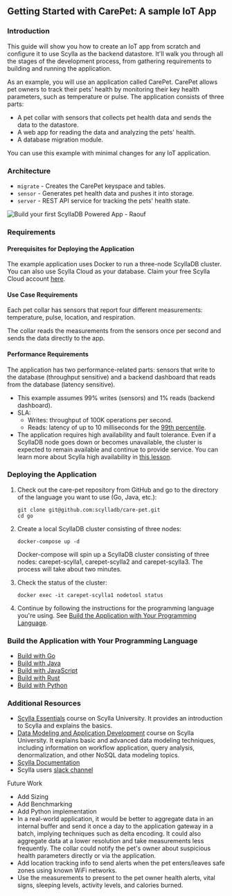 Getting Started with CarePet: A sample IoT App
----------------------------------------------

### Introduction

This guide will show you how to create an IoT app from scratch and configure it
to use Scylla as the backend datastore. It'll walk you through all the stages
of the development process, from gathering requirements to building and running
the application.

As an example, you will use an application called CarePet. CarePet allows pet
owners to track their pets' health by monitoring their key health parameters,
such as temperature or pulse. The application consists of three parts:
-   A pet collar with sensors that collects pet health data and sends the data to the datastore.
-   A web app for reading the data and analyzing the pets' health.
-   A database migration module.

You can use this example with minimal changes for any IoT application. 

### Architecture

-  `migrate` - Creates the CarePet keyspace and tables.
-  `sensor` - Generates pet health data and pushes it into storage.
-  `server` - REST API service for tracking the pets' health state.

![Build your first ScyllaDB Powered App - Raouf](https://user-images.githubusercontent.com/13738772/158378310-11a39630-b390-4df0-8096-2c1751e56570.jpg)


### Requirements

#### Prerequisites for Deploying the Application

The example application uses Docker to run a three-node ScyllaDB cluster. You can also use Scylla Cloud as your database.
Claim your free Scylla Cloud account [here](https://scylladb.com/cloud).

#### Use Case Requirements

Each pet collar has sensors that report four different measurements:
temperature, pulse, location, and respiration.

The collar reads the measurements from the sensors once per second
and sends the data directly to the app.

#### Performance Requirements

The application has two performance-related parts: sensors that write to
the database (throughput sensitive) and a backend dashboard that reads from
the database (latency sensitive). 

* This example assumes 99% writes (sensors) and 1% reads (backend dashboard).  
* SLA:
  - Writes: throughput of 100K operations per second.
  - Reads: latency of up to 10 milliseconds for the
    [99th percentile](https://engineering.linkedin.com/performance/who-moved-my-99th-percentile-latency).
* The application requires high availability and fault tolerance. Even if a
ScyllaDB node goes down or becomes unavailable, the cluster is expected to
remain available and continue to provide service. You can learn more about
Scylla high availability in [this lesson](https://university.scylladb.com/courses/scylla-essentials-overview/lessons/high-availability/). 


### Deploying the Application

1. Check out the care-pet repository from GitHub and go to the directory of
   the language you want to use (Go, Java, etc.):
    
    ```
    git clone git@github.com:scylladb/care-pet.git
    cd go
    ```

1. Create a local ScyllaDB cluster consisting of three nodes:

    ```
    docker-compose up -d
    ```

   Docker-compose will spin up a ScyllaDB cluster consisting of three nodes:
   carepet-scylla1, carepet-scylla2 and carepet-scylla3. The process will
   take about two minutes.

1. Check the status of the cluster:

    ```
    docker exec -it carepet-scylla1 nodetool status
    ```

1. Continue by following the instructions for the programming language you're using. See [Build the Application with Your Programming Language](#build-the-application-with-your-programming-language).

### Build the Application with Your Programming Language

- [Build with Go](/build-with-go.md)
- [Build with Java](/build-with-java.md)
- [Build with JavaScript](/build-with-javascript.md)
- [Build with Rust](/build-with-rust.md)
- [Build with Python](/build-with-python.md)


### Additional Resources

-   [Scylla Essentials](https://university.scylladb.com/courses/scylla-essentials-overview/) course on Scylla University. It provides an introduction to Scylla and explains the basics.
-   [Data Modeling and Application Development](https://university.scylladb.com/courses/data-modeling/) course on Scylla University. It explains basic and advanced data modeling techniques, including information on workflow application, query analysis, denormalization, and other NoSQL data modeling topics.
-   [Scylla Documentation](https://docs.scylladb.com/)
-   Scylla users [slack channel](http://slack.scylladb.com/)

Future Work

-   Add Sizing
-   Add Benchmarking
-   Add Python implementation
-   In a real-world application, it would be better to aggregate data in an internal buffer and send it once a day to the application gateway in a batch, implying techniques such as delta encoding. It could also aggregate data at a lower resolution and take measurements less frequently. The collar could notify the pet's owner about suspicious health parameters directly or via the application. 
-   Add location tracking info to send alerts when the pet enters/leaves safe zones using known WiFi networks.
-   Use the measurements to present to the pet owner health alerts, vital signs, sleeping levels, activity levels, and calories burned.
